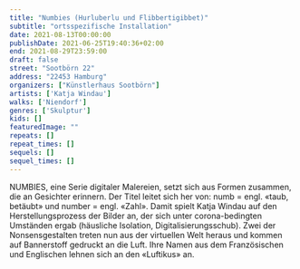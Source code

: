 ```yaml
---
title: "Numbies (Hurluberlu und Flibbertigibbet)"
subtitle: "ortsspezifische Installation"
date: 2021-08-13T00:00:00
publishDate: 2021-06-25T19:40:36+02:00
end: 2021-08-29T23:59:00
draft: false
street: "Sootbörn 22"
address: "22453 Hamburg"
organizers: ["Künstlerhaus Sootbörn"]
artists: ['Katja Windau']
walks: ['Niendorf']
genres: ['Skulptur']
kids: []
featuredImage: ""
repeats: []
repeat_times: []
sequels: []
sequel_times: []
---
```


NUMBIES, eine Serie digitaler Malereien, setzt sich aus Formen zusammen, die an Gesichter erinnern. Der Titel leitet sich her von: numb = engl. «taub, betäubt» und number = engl. «Zahl». Damit spielt Katja Windau auf den Herstellungsprozess der Bilder an, der sich unter corona-bedingten Umständen ergab (häusliche Isolation, Digitalisierungsschub). Zwei der Nonsensgestalten treten nun aus der virtuellen Welt heraus und kommen auf Bannerstoff gedruckt an die Luft. Ihre Namen aus dem Französischen und Englischen lehnen sich an den «Luftikus» an. 